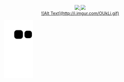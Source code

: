 <div align="center">
  <a href="https://github.com/MisterDoom4">
  <img height="180em" src="https://github-readme-stats.vercel.app/api?username=MisterDoom4&show_icons=true&theme=chartreuse-dark&include_all_commits=true&count_private=true"/>
  <img height="180em" src="https://github-readme-stats.vercel.app/api/top-langs/?username=MisterDoom4&layout=compact&langs_count=7&theme=chartreuse-dark"/>
</div>
<div align="center">
  ![Alt Text](http://i.imgur.com/OUkLi.gif)
 </div>
 
 
  ![Snake animation](https://github.com/MisterDoom4/MisterDoom4/blob/output/github-contribution-grid-snake.svg)
  
 

